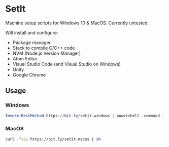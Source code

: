 SetIt
=====

Machine setup scripts for Windows 10 & MacOS. Currently untested.

Will install and configure:

* Package manager
* Stack to compile C/C++ code
* NVM (Node.js Version Manager)
* Atom Editor
* Visual Studio Code (and Visual Studio on Windows)
* Unity
* Google Chrome

Usage
------

### Windows

```powershell
Invoke-RestMethod https://bit.ly/setit-windows | powershell -command -
```

### MacOS

```bash
curl -fsSL https://bit.ly/setit-macos | sh
```
